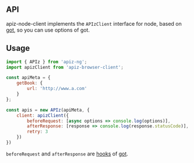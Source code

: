 ## API

apiz-node-client implements the `APIzClient` interface for node, based on [got](https://github.com/sindresorhus/got), so you can use options of got.



## Usage

```javascript
import { APIz } from 'apiz-ng';
import apizClient from 'apiz-browser-client';

const apiMeta = {
    getBook: {
        url: 'http://www.a.com'
    }
};

const apis = new APIz(apiMeta, {
    client: apizClient({
        beforeRequest: [async options => console.log(options)],
        afterResponse: [response => console.log(response.statusCode)],
        retry: 3
    })
})
```

`beforeRequest` and  `afterResponse` are [hooks](https://github.com/sindresorhus/got#hooks) of [got](https://github.com/sindresorhus/got).
